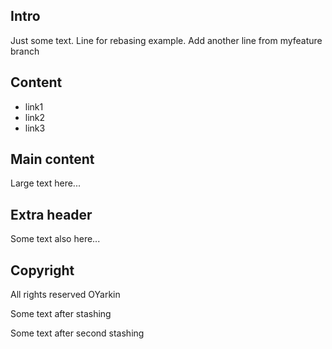 ## Intro
Just some text. Line for rebasing example. 
Add another line from myfeature branch

## Content
* link1
* link2
* link3

## Main content
Large text here...

## Extra header
Some text also here...

## Copyright
All rights reserved OYarkin

Some text after stashing

Some text after second stashing